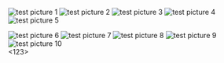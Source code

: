 ![test picture 1](https://picsum.photos/600/400?1)
![test picture 2](https://picsum.photos/600/400?2)
![test picture 3](https://picsum.photos/600/400?3)
![test picture 4](https://picsum.photos/600/400?4)
![test picture 5](https://picsum.photos/600/400?5)

<img src="https://picsum.photos/600/400?6" alt="test picture 6">
<img src="https://picsum.photos/600/400?7" alt="test picture 7">
<img src="https://picsum.photos/600/400?8" alt="test picture 8">
<img src="https://picsum.photos/600/400?9" alt="test picture 9">
<img src="https://picsum.photos/600/400?10" alt="test picture 10">
<div>
&lt;123&gt;
</div>